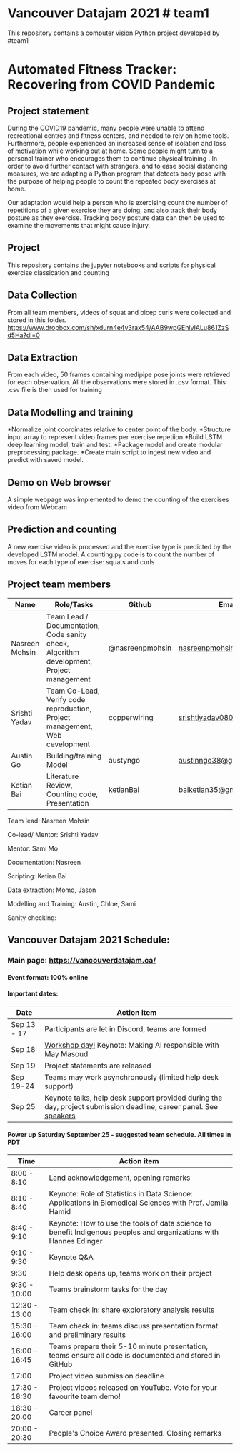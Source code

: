# Vancouver Datajam 2021 # team1

This repository contains a computer vision Python project developed by #team1

# Automated Fitness Tracker: Recovering from COVID Pandemic
## Project statement

During the COVID19 pandemic, many people were unable to attend recreational centres and fitness centers, and needed to rely on home tools. Furthermore, people experienced an increased sense of isolation and loss of motivation while working out at home. Some people might turn to a personal trainer who encourages them to continue physical training . In order to avoid further contact with strangers, and to ease social distancing measures, we are adapting a Python program that detects body pose with the purpose of helping people to count the repeated body exercises at home.

Our adaptation would help a person who is exercising count the number of repetitions of a given exercise they are doing, and also track their body posture as they exercise. Tracking body posture data can then be used to examine the movements that might cause injury.

## Project
This repository contains the jupyter notebooks and scripts for physical exercise classication and counting

## Data Collection
From all team members, videos of squat and bicep curls were collected and stored in this folder.
https://www.dropbox.com/sh/xdurn4e4y3rax54/AAB9wpGEhlyIALu861ZzSd5Ha?dl=0


## Data Extraction
From each video, 50 frames containing medipipe pose joints were retrieved for each observation. 
All the observations were stored in .csv format. This .csv file is then used for training
 

## Data Modelling and training
*Normalize joint coordinates relative to center point of the body.
*Structure input array to represent video frames per exercise repetiion
*Build LSTM deep learning model, train and test.
*Package model and create modular preprocessing package.
*Create main script to ingest new video and predict with saved model.

## Demo on Web browser
A simple webpage was implemented to demo the counting of the exercises video from Webcam 

## Prediction and counting
A new exercise video is processed and the exercise type is predicted by the developed LSTM model. A counting.py code is to count the number of moves for each type of exercise: squats and curls

## Project team members

Name | Role/Tasks | Github | Email  | LinkedIn
-----|------------|---------|--------|---------
Nasreen Mohsin | Team Lead / Documentation, Code sanity check, Algorithm development, Project management | @nasreenpmohsin | nasreenpmohsin@gmail.com |  https://www.linkedin.com/in/nasreen-mohsin-08210419/
Srishti Yadav | Team Co-Lead, Verify code reproduction, Project management, Web cevelopment | copperwiring | srishtiyadav0807@gmai.com | https://www.linkedin.com/in/srishti-yadav/ 
Austin Go | Building/training Model | austyngo | austinngo38@gmail.com | www.linkedin.com/in/austinngo/
Ketian Bai | Literature Review, Counting code, Presentation | ketianBai | baiketian35@gmail.com | https://www.linkedin.com/in/%E5%8F%AF%E7%94%9C-%E7%99%BD-b43a88200/ 






Team lead: Nasreen Mohsin

Co-lead/ Mentor: Srishti Yadav

Mentor: Sami Mo

Documentation: Nasreen 

Scripting: Ketian Bai

Data extraction: Momo, Jason

Modelling and Training: Austin, Chloe, Sami

Sanity checking: 

## Vancouver Datajam 2021 Schedule:

### Main page: https://vancouverdatajam.ca/
#### Event format: 100% online

#### Important dates: 

|Date | Action item |
| - | - |
|Sep 13 - 17 |Participants are let in Discord, teams are formed|
|Sep 18 |[Workshop day!](https://www.vancouverdatajam.ca/workshops) Keynote: Making AI responsible with May Masoud|
|Sep 19 |Project statements are released|
|Sep 19-24 |Teams may work asynchronously (limited help desk support)|
|Sep 25 |Keynote talks, help desk support provided during the day, project submission deadline, career panel. See [speakers](https://www.vancouverdatajam.ca/speakers)|

#### Power up Saturday September 25 - suggested team schedule. All times in PDT

|Time| Action item|
| - | - |
|8:00 - 8:10| Land acknowledgement, opening remarks |
|8:10 - 8:40| Keynote: Role of Statistics in Data Science: Applications in Biomedical Sciences with Prof. Jemila Hamid | 
|8:40 - 9:10| Keynote: How to use the tools of data science to benefit Indigenous peoples and organizations  with Hannes Edinger |
|9:10 -  9:30| Keynote Q&A |
|9:30 | Help desk opens up, teams work on their project |
|9:30 - 10:00| Teams brainstorm tasks for the day|
|12:30 - 13:00| Team check in: share exploratory analysis results |
|15:30 - 16:00| Team check in: teams discuss presentation format and preliminary results|
|16:00 - 16:45| Teams prepare their 5-10 minute presentation, teams ensure all code is documented and stored in GitHub|
|17:00| Project video submission deadline|
|17:30 - 18:30| Project videos released on YouTube. Vote for your favourite team demo!| 
|18:30 - 20:00 | Career panel|
|20:00 - 20:30 | People's Choice Award presented. Closing remarks|
